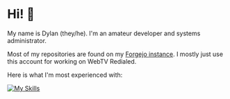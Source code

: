 # Hi! 👋
My name is Dylan (they/he). I'm an amateur developer and systems administrator.

Most of my repositories are found on my [Forgejo instance](https://git.hiden.cc/HIDEN/). I mostly just use this account for working on WebTV Redialed.

Here is what I'm most experienced with:

[![My Skills](https://skillicons.dev/icons?i=c,cpp,cs,python,java,nodejs,js,html,css,powershell,git,discord,linux,nginx,visualstudio,vscode,vim,ps)](https://skillicons.dev)
